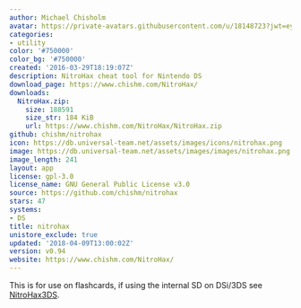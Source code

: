 ```yaml
---
author: Michael Chisholm
avatar: https://private-avatars.githubusercontent.com/u/18148723?jwt=eyJhbGciOiJIUzI1NiIsInR5cCI6IkpXVCJ9.eyJpc3MiOiJnaXRodWIuY29tIiwiYXVkIjoicmF3LmdpdGh1YnVzZXJjb250ZW50LmNvbSIsImtleSI6ImtleTEiLCJleHAiOjE3MzQ2NzYwODAsIm5iZiI6MTczNDY3NDg4MCwicGF0aCI6Ii91LzE4MTQ4NzIzIn0.pbYz-Gz-F9r0qCoIbi2_VdziTJ51-R-FVnqPWzcEc-U&v=4
categories:
- utility
color: '#750000'
color_bg: '#750000'
created: '2016-03-29T18:19:07Z'
description: NitroHax cheat tool for Nintendo DS
download_page: https://www.chishm.com/NitroHax/
downloads:
  NitroHax.zip:
    size: 188591
    size_str: 184 KiB
    url: https://www.chishm.com/NitroHax/NitroHax.zip
github: chishm/nitrohax
icon: https://db.universal-team.net/assets/images/icons/nitrohax.png
image: https://db.universal-team.net/assets/images/images/nitrohax.png
image_length: 241
layout: app
license: gpl-3.0
license_name: GNU General Public License v3.0
source: https://github.com/chishm/nitrohax
stars: 47
systems:
- DS
title: nitrohax
unistore_exclude: true
updated: '2018-04-09T13:00:02Z'
version: v0.94
website: https://www.chishm.com/NitroHax/
---
```

This is for use on flashcards, if using the internal SD on DSi/3DS see [NitroHax3DS](nitrohax3ds).